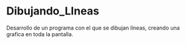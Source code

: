 # Dibujando_LIneas
Desarrollo de un programa con el que se dibujan líneas, creando una grafica en toda la pantalla.
